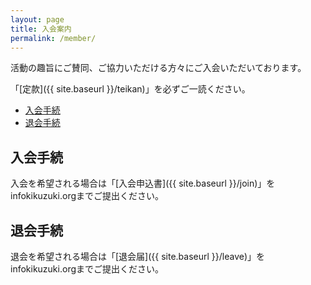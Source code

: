 ```yaml
---
layout: page
title: 入会案内
permalink: /member/
---
```


活動の趣旨にご賛同、ご協力いただける方々にご入会いただいております。

「[定款]({{ site.baseurl }}/teikan)」を必ずご一読ください。

* <a href="{{ site.baseurl }}{{ page.url }}#join">入会手続</a>
* <a href="{{ site.baseurl }}{{ page.url }}#leave">退会手続</a>

<a name="join">入会手続</a>
---

入会を希望される場合は「[入会申込書]({{ site.baseurl }}/join)」をinfo<i class="fa fa-at" aria-hidden="true"></i>kikuzuki.orgまでご提出ください。

<a name="leave">退会手続</a>
---

退会を希望される場合は「[退会届]({{ site.baseurl }}/leave)」をinfo<i class="fa fa-at" aria-hidden="true"></i>kikuzuki.orgまでご提出ください。
